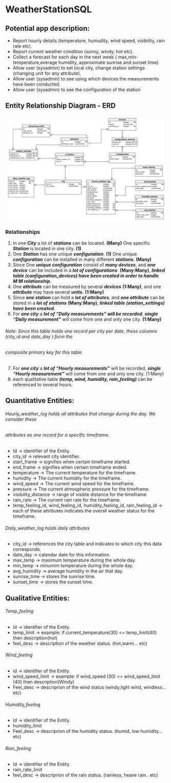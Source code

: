# WeatherStationSQL
## Potential app description:
* Report hourly details (temperature, humudity, wind speed, visibility, rain rate etc).
* Report current weather condition (sunny, windy, hot etc).
* Collect a forecast for each day in the next week ( max,min-temperature,average humidity,
approximate sunrise and sunset time)
* Allow user (sysadmin) to set local city, change station settings (changing unit for any attribute).
* Allow user (sysadmin) to see using which devices the measurements have been conducted.
* Allow user (sysadmin) to see the configuration of the station
## Entity Relationship Diagram - ERD
![](assets/images/ERDfull.png)

### Relationships
1. In one ***City*** a lot of ***stations*** can be located. **(Many)**
 One specific ***Station*** is located in one city. **(1)**
2. One ***Station*** has one unique ***configuration***. **(1)**
 One unique ***configuration*** can be installed in many different ***stations***. **(Many)**
3. Since One ***unique configuration*** consist of ***many devices***, and ***one device*** can be included in a ***lot of
configurations***. **(Many:Many)**, ***linked table (configuration_devices) have been created in order to handle
M:M relationship.***
4. One ***attribute*** can be measured by several ***devices*** **(1:Many)**, and one ***attribute*** may have several ***units.***
**(1:Many)**
5. Since ***one station*** can hold a ***lot of attributes***, and ***one attribute*** can be stored in a ***lot of stations***
**(Many:Many)**, ***linked table (station_settings) have been created.***
6. For ***one city*** a ***lot of “Daily measurements” will be recorded***, ***single “Daily measurement”*** will come from
one and only one city. **(1:Many)**
###### Note: Since this table holds one record per city per date, these columns (city_id and date_day ) form the
###### composite primary key for this table.
7. For ***one city*** a ***lot of “Hourly measurements”*** will be recorded, ***single “Hourly measurement”*** will come
from one and only one city. (1:Many)
8. each qualitative table ***(temp, wind, humidity, rain_feeling)*** can be referenced to several hours.


## Quantitative Entities:

###### Hourly_weather_log holds all attributes that change during the day. We consider these
###### attributes as one record for a specific timeframe.
* Id -> identifier of the Entity.
* city_id -> relevant city identifier.
* start_frame -> signifies when certain timeframe started.
* end_frame -> signifies when certain timeframe ended.
* temperature -> The current temperature for the timeframe.
* humidity -> The current humidity for the timeframe.
* wind_speed -> The current wind speed for the timeframe.
* pressure -> The current atmospheric pressure for the timeframe.
* visibility_distance -> range of visible distance for the timeframe.
* rain_rate -> The current rain rate for the timeframe.
* temp_feeling_id, wind_feeling_id, humidity_feeling_id, rain_feeling_id -> each of these attributes
indicates the overall weather status for the timeframe.

###### Daily_weather_log holds daily attributes
* city_id -> references the city table and indicates to which city this data corresponds.
* date_day -> calendar date for this information.
* max_temp -> maximum temperature during the whole day.
* min_temp -> minumim temperature during the whole day.
* avg_humidity -> average humidity in the air that day.
* sunrise_time -> stores the sunrise time.
* sunset_time -> stores the sunset time.

## Qualitative Entities:
###### Temp_feeling
* id -> identifier of the Entity.
* temp_limit -> example: if current_temperature(30) <= temp_limit(40) then description(hot)
* feel_desc -> description of the weather status. (hot,warm… etc)
###### Wind_feeling
* id -> identifier of the Entity.
* wind_speed_limit -> example: if wind_speed (30) <= wind_speed_limit (40) then description(Windy)
* Feel_desc -> descriprion of the wind status (windy,light wind, windless… etc)
###### Humidity_feeling
* Id -> identifier of the Entity.
* humidity_limit
* Feel_desc -> descriprion of the humidity status. (humid, low humidity… etc)
###### Rain_feeling
* Id -> identifier of the Entity.
* rain_rate_limit
* feel_desc -> descriprion of the rain status. (rainless, heave rain.. etc)
